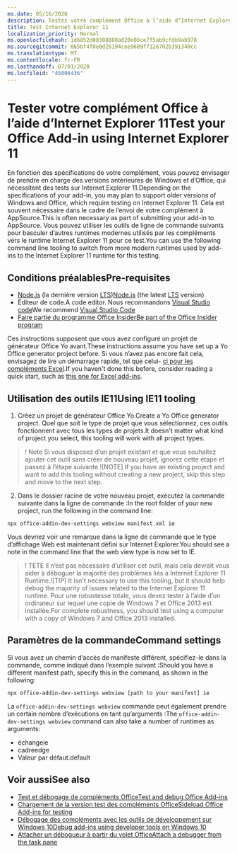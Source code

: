 ```yaml
---
ms.date: 05/16/2020
description: Testez votre complément Office à l’aide d’Internet Explorer 11.
title: Test Internet Explorer 11
localization_priority: Normal
ms.openlocfilehash: 1d6852d08308088a020e86ce7f5ab9cfdb9ab978
ms.sourcegitcommit: 065bf4f8e0d26194cee9689f7126702b391340cc
ms.translationtype: MT
ms.contentlocale: fr-FR
ms.lasthandoff: 07/01/2020
ms.locfileid: "45006436"
---
```

# <a name="test-your-office-add-in-using-internet-explorer-11"></a><span data-ttu-id="53147-103">Tester votre complément Office à l’aide d’Internet Explorer 11</span><span class="sxs-lookup"><span data-stu-id="53147-103">Test your Office Add-in using Internet Explorer 11</span></span>

<span data-ttu-id="53147-104">En fonction des spécifications de votre complément, vous pouvez envisager de prendre en charge des versions antérieures de Windows et d’Office, qui nécessitent des tests sur Internet Explorer 11.</span><span class="sxs-lookup"><span data-stu-id="53147-104">Depending on the specifications of your add-in, you may plan to support older versions of Windows and Office, which require testing on Internet Explorer 11.</span></span> <span data-ttu-id="53147-105">Cela est souvent nécessaire dans le cadre de l’envoi de votre complément à AppSource.</span><span class="sxs-lookup"><span data-stu-id="53147-105">This is often necessary as part of submitting your add-in to AppSource.</span></span> <span data-ttu-id="53147-106">Vous pouvez utiliser les outils de ligne de commande suivants pour basculer d’autres runtimes modernes utilisés par les compléments vers le runtime Internet Explorer 11 pour ce test.</span><span class="sxs-lookup"><span data-stu-id="53147-106">You can use the following command line tooling to switch from more modern runtimes used by add-ins to the Internet Explorer 11 runtime for this testing.</span></span>

## <a name="pre-requisites"></a><span data-ttu-id="53147-107">Conditions préalables</span><span class="sxs-lookup"><span data-stu-id="53147-107">Pre-requisites</span></span>

- <span data-ttu-id="53147-108">[Node.js](https://nodejs.org/) (la dernière version [LTS](https://nodejs.org/about/releases))</span><span class="sxs-lookup"><span data-stu-id="53147-108">[Node.js](https://nodejs.org/) (the latest [LTS](https://nodejs.org/about/releases) version)</span></span>
- <span data-ttu-id="53147-109">Éditeur de code.</span><span class="sxs-lookup"><span data-stu-id="53147-109">A code editor.</span></span> <span data-ttu-id="53147-110">Nous recommandons [Visual Studio code](https://code.visualstudio.com/)</span><span class="sxs-lookup"><span data-stu-id="53147-110">We recommend [Visual Studio Code](https://code.visualstudio.com/)</span></span>
- [<span data-ttu-id="53147-111">Faire partie du programme Office Insider</span><span class="sxs-lookup"><span data-stu-id="53147-111">Be part of the Office Insider program</span></span>](https://insider.office.com)

<span data-ttu-id="53147-112">Ces instructions supposent que vous avez configuré un projet de générateur Office Yo avant.</span><span class="sxs-lookup"><span data-stu-id="53147-112">These instructions assume you have set up a Yo Office generator project before.</span></span> <span data-ttu-id="53147-113">Si vous n’avez pas encore fait cela, envisagez de lire un démarrage rapide, tel que celui- [ci pour les compléments Excel](../quickstarts/excel-quickstart-jquery.md).</span><span class="sxs-lookup"><span data-stu-id="53147-113">If you haven't done this before, consider reading a quick start, such as [this one for Excel add-ins](../quickstarts/excel-quickstart-jquery.md).</span></span>

## <a name="using-ie11-tooling"></a><span data-ttu-id="53147-114">Utilisation des outils IE11</span><span class="sxs-lookup"><span data-stu-id="53147-114">Using IE11 tooling</span></span>

1. <span data-ttu-id="53147-115">Créez un projet de générateur Office Yo.</span><span class="sxs-lookup"><span data-stu-id="53147-115">Create a Yo Office generator project.</span></span> <span data-ttu-id="53147-116">Quel que soit le type de projet que vous sélectionnez, ces outils fonctionnent avec tous les types de projets.</span><span class="sxs-lookup"><span data-stu-id="53147-116">It doesn't matter what kind of project you select, this tooling will work with all project types.</span></span>

> <span data-ttu-id="53147-117">! Note Si vous disposez d’un projet existant et que vous souhaitez ajouter cet outil sans créer de nouveau projet, ignorez cette étape et passez à l’étape suivante.</span><span class="sxs-lookup"><span data-stu-id="53147-117">![NOTE] If you have an existing project and want to add this tooling without creating a new project, skip this step and move to the next step.</span></span> 

2. <span data-ttu-id="53147-118">Dans le dossier racine de votre nouveau projet, exécutez la commande suivante dans la ligne de commande :</span><span class="sxs-lookup"><span data-stu-id="53147-118">In the root folder of your new project, run the following in the command line:</span></span>

```command&nbsp;line
npx office-addin-dev-settings webview manifest.xml ie
```
<span data-ttu-id="53147-119">Vous devriez voir une remarque dans la ligne de commande que le type d’affichage Web est maintenant défini sur Internet Explorer.</span><span class="sxs-lookup"><span data-stu-id="53147-119">You should see a note in the command line that the web view type is now set to IE.</span></span>

> <span data-ttu-id="53147-120">! TETE Il n’est pas nécessaire d’utiliser cet outil, mais cela devrait vous aider à déboguer la majorité des problèmes liés à Internet Explorer 11 Runtime.</span><span class="sxs-lookup"><span data-stu-id="53147-120">![TIP] It isn't necessary to use this tooling, but it should help debug the majority of issues related to the Internet Explorer 11 runtime.</span></span> <span data-ttu-id="53147-121">Pour une robustesse totale, vous devez tester à l’aide d’un ordinateur sur lequel une copie de Windows 7 et Office 2013 est installée.</span><span class="sxs-lookup"><span data-stu-id="53147-121">For complete robustness, you should test using a computer with a copy of Windows 7 and Office 2013 installed.</span></span>

## <a name="command-settings"></a><span data-ttu-id="53147-122">Paramètres de la commande</span><span class="sxs-lookup"><span data-stu-id="53147-122">Command settings</span></span>

<span data-ttu-id="53147-123">Si vous avez un chemin d’accès de manifeste différent, spécifiez-le dans la commande, comme indiqué dans l’exemple suivant :</span><span class="sxs-lookup"><span data-stu-id="53147-123">Should you have a different manifest path, specify this in the command, as shown in the following:</span></span>

`npx office-addin-dev-settings webview [path to your manifest] ie`

<span data-ttu-id="53147-124">La `office-addin-dev-settings webview` commande peut également prendre un certain nombre d’exécutions en tant qu’arguments :</span><span class="sxs-lookup"><span data-stu-id="53147-124">The `office-addin-dev-settings webview` command can also take a number of runtimes as arguments:</span></span>

- <span data-ttu-id="53147-125">échange</span><span class="sxs-lookup"><span data-stu-id="53147-125">ie</span></span>
- <span data-ttu-id="53147-126">cadre</span><span class="sxs-lookup"><span data-stu-id="53147-126">edge</span></span>
- <span data-ttu-id="53147-127">Valeur par défaut.</span><span class="sxs-lookup"><span data-stu-id="53147-127">default</span></span>

## <a name="see-also"></a><span data-ttu-id="53147-128">Voir aussi</span><span class="sxs-lookup"><span data-stu-id="53147-128">See also</span></span>
* [<span data-ttu-id="53147-129">Test et débogage de compléments Office</span><span class="sxs-lookup"><span data-stu-id="53147-129">Test and debug Office Add-ins</span></span>](test-debug-office-add-ins.md)
* [<span data-ttu-id="53147-130">Chargement de la version test des compléments Office</span><span class="sxs-lookup"><span data-stu-id="53147-130">Sideload Office Add-ins for testing</span></span>](create-a-network-shared-folder-catalog-for-task-pane-and-content-add-ins.md)
* [<span data-ttu-id="53147-131">Débogage des compléments avec les outils de développement sur Windows 10</span><span class="sxs-lookup"><span data-stu-id="53147-131">Debug add-ins using developer tools on Windows 10</span></span>](debug-add-ins-using-f12-developer-tools-on-windows-10.md)
* [<span data-ttu-id="53147-132">Attacher un débogueur à partir du volet Office</span><span class="sxs-lookup"><span data-stu-id="53147-132">Attach a debugger from the task pane</span></span>](attach-debugger-from-task-pane.md)
